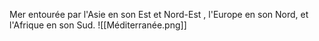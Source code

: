 Mer entourée par l'Asie en son Est et Nord-Est , l'Europe en son Nord, et l'Afrique en son Sud.
![[Méditerranée.png]]